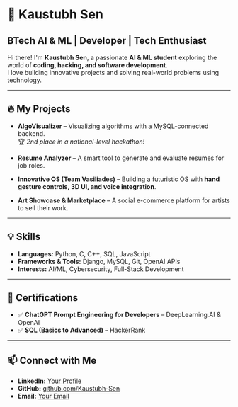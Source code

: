 # 🚀 Kaustubh Sen  

## BTech AI & ML | Developer | Tech Enthusiast  

Hi there! I'm **Kaustubh Sen**, a passionate **AI & ML student** exploring the world of **coding, hacking, and software development**.  
I love building innovative projects and solving real-world problems using technology.  

---

## 🔥 My Projects  

- **AlgoVisualizer** – Visualizing algorithms with a MySQL-connected backend.  
  🏆 *2nd place in a national-level hackathon!*  

- **Resume Analyzer** – A smart tool to generate and evaluate resumes for job roles.  

- **Innovative OS (Team Vasiliades)** – Building a futuristic OS with **hand gesture controls, 3D UI, and voice integration**.  

- **Art Showcase & Marketplace** – A social e-commerce platform for artists to sell their work.  

---

## 💡 Skills  

- **Languages:** Python, C, C++, SQL, JavaScript  
- **Frameworks & Tools:** Django, MySQL, Git, OpenAI APIs  
- **Interests:** AI/ML, Cybersecurity, Full-Stack Development  

---

## 📜 Certifications  

- ✅ **ChatGPT Prompt Engineering for Developers** – DeepLearning.AI & OpenAI  
- ✅ **SQL (Basics to Advanced)** – HackerRank  

---

## 📫 Connect with Me  

- **LinkedIn:** [Your Profile](www.linkedin.com/in/kaustubh-sen-091380328)  
- **GitHub:** [github.com/Kaustubh-Sen](https://github.com/Kaustubh207) 
- **Email:** [Your Email](Kaustubhsen2707@gmail.com)  
